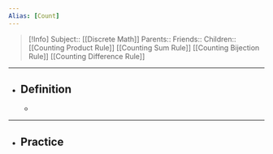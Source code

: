 ```yaml
---
Alias: [Count]
---
```

> [!Info]
> Subject:: [[Discrete Math]]
> Parents:: 
> Friends:: 
> Children:: [[Counting Product Rule]] [[Counting Sum Rule]] [[Counting Bijection Rule]] [[Counting Difference Rule]]
---
- ## Definition
	- 
---
- ## Practice